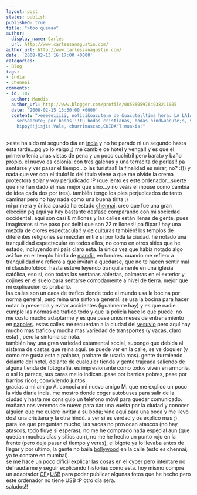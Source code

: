 ```yaml
---
layout: post
status: publish
published: true
title: ">too quemao"
author:
  display_name: Carles
  url: http://www.carlessanagustin.com/
author_url: http://www.carlessanagustin.com/
date: '2008-02-13 16:17:00 +0000'
categories:
- Blog
tags:
- india
- chennai
comments:
- id: 107
  author: Mandis
  author_url: http://www.blogger.com/profile/08586059764938211005
  date: '2008-02-15 13:30:00 +0000'
  content: ">eeeeeiiiii, notici&oacute;n de &uacute;ltima hora: LA LAIA ES CASAAAAA!!!jajjajjaja,
    ser&aacute; por bodas!!!tu bodas cristianas, bodas hind&uacute;s, y aki de boda
    hippy!!jisjis.Vale, churrimascao,CUIDA'T!muakis!"
---
```

<p>><a href="http://nomadalagana.files.wordpress.com/2008/02/primeres01.jpg"><img src="http://nomadalagana.files.wordpress.com/2008/02/primeres01.jpg?w=300" alt="" border="0" /></a>este ha sido mi segundo d&iacute;a en <a href="http://en.wikipedia.org/wiki/India">india</a> y no he parado ni un segundo hasta esta tarde...pq yo lo valgo ;) me cambie de hotel y venga!! y es que el primero tenia unas vistas de pena y un poco cuchitril pero barato y ba&ntilde;o propio. el nuevo es colonial con tres galer&iacute;as y una terracita de perlas!! pa sentarse y ver pasar el tiempo...o las turistas!! la finalidad es mirar, no? :))) y nada que ver con el titulo! lo del titulo viene a que me olvide la crema protectora solar y voy perjudicado :P (que lento es este ordenador...suerte que me han dado el mas mejor que sino...y no ve&aacute;is el mouse como cambia de idea cada dos por tres). tambi&eacute;n tengo los pies perjudicados de tanto caminar pero no hay nada como una buena tirita ;)<br />mi primera y &uacute;nica parada ha estado <a href="http://en.wikipedia.org/wiki/Chennai">chennai</a>. creo que fue una gran elecci&oacute;n pq aqu&iacute; ya hay bastante desfase comparando con mi sociedad occidental. aqu&iacute; son casi 8 millones y las calles est&aacute;n llenas de gente, pues imaginaros si me paso por delhi que son 22 millones!! pa flipar!! hay una mezcla de olores espectacular! y de culturas tambi&eacute;n! los templos de diferentes religiones se mezclan entre si por toda la ciudad. he notado una tranquilidad espectacular en todos ellos, no como en otros sitios que he estado, incluyendo mi pa&iacute;s claro esta. la &uacute;nica vez que hab&iacute;a notado algo as&iacute; fue en el templo hind&uacute; de <a href="http://www.mandir.org/">mandir</a>, en londres. cuando me refiero a tranquilidad me refiero a que invitan a quedarse, que no te hacen sentir mal ni claustrofobico. hasta estuve leyendo tranquilamente en una iglesia cat&oacute;lica, eso si, con todas las ventanas abiertas, palmeras en el exterior y cojines en el suelo para sentarse comodamente a nivel de tierra. mejor que mi explicaci&oacute;n es probarlo.<br />las calles son un caos de trafico donde todo el mundo usa la bocina por norma general, pero reina una sintonia general. se usa la bocina para hacer notar la presencia y evitar accidentes (igualmente hay) y es que nadie cumple las normas de trafico todo y que la polic&iacute;a hace lo que puede. no me costo mucho adaptarme y es que pase unos meses de entrenamiento en <a href="http://en.wikipedia.org/wiki/Naples">napoles</a>. estas calles me recuerdan a la ciudad del <a href="http://en.wikipedia.org/wiki/Mount_Vesuvius">vesuvio</a> pero aqu&iacute; hay mucho mas trafico y mucha mas variedad de transportes (y vacas, claro esta) , pero la sintonia se nota.<br />tambi&eacute;n hay una gran variedad estamental social, supongo que debida al sistema de castas que reina aqu&iacute;. se puede ver en la calle, se ve doquier (y como me gusta esta a palabra, probare de usarla mas). gente durmiendo delante del hotel, delante de cualquier tienda y gente trajeada saliendo de alguna tienda de fotograf&iacute;a. es impresionante como todos viven en armon&iacute;a, o as&iacute; lo parece, sus caras me lo indican. pase por barrios pobres, pase por barrios ricos; conviviendo juntos.<br />gracias a mi amigo A. conoc&iacute; a mi nuevo amigo M. que me explico un poco la vida diaria india. me mostro donde coger autobuses para salir de la ciudad y hasta me consiguio un telefono m&oacute;vil para quedar comunicado. ma&ntilde;ana nos veremos de nuevo para dar una vuelta por la ciudad y conocer alguien que me quiere invitar a su boda; vine aqu&iacute; para una boda y me llevo dos! una cristiana y la otra hind&uacute;. a ver si es verdad y os explico mas ;)<br />para los que preguntan mucho; las vacas no provocan atascos (no hay atascos, todo fluye si esperas), no me he comprado nada especial aun (que quedan muchos d&iacute;as y sitios aun), no me he hecho un punto rojo en la frente (pero deja pasar el tiempo y veras), el bigote ya lo llevaba antes de llegar y por ultimo, la gente no baila <a href="http://www.bollywood.com/">bollywood</a> en la calle (esto es chennai, ya te contare en mumbai).<br />se me hace un poco dif&iacute;cil explicar las cosas en el cyber pero intentare no defraudarme y seguir explicando historias como esta. hoy mismo compre un adaptador <a href="http://en.wikipedia.org/wiki/Compact_flash">CF</a>><a href="http://en.wikipedia.org/wiki/Usb">USB</a> para poder publicar algunas fotos que he hecho pero este ordenador no tiene USB :P otro d&iacute;a sera.<br />saludos!!</p>
